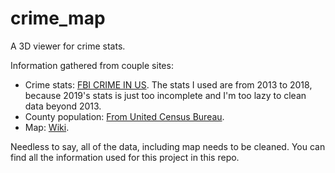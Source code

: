 # crime_map
A 3D viewer for crime stats.

Information gathered from couple sites:

- Crime stats: [FBI CRIME IN US](https://ucr.fbi.gov/crime-in-the-u.s). The stats I used are from 2013 to 2018, because 2019's stats is just too incomplete and I'm too lazy to clean data beyond 2013.
- County population: [From United Census Bureau](https://www.census.gov/data/datasets/time-series/demo/popest/2010s-counties-total.html).
- Map: [Wiki](https://commons.wikimedia.org/wiki/File:Usa_counties_large.svg).

Needless to say, all of the data, including map needs to be cleaned. You can find all the information used for this project in this repo.
